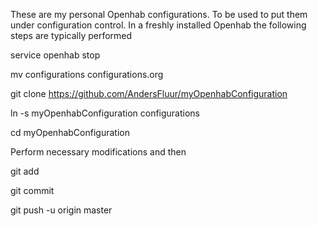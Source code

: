 These are my personal Openhab configurations. To be used to put them under configuration control.
In a freshly installed Openhab the following steps are typically performed

service openhab stop

mv configurations configurations.org

git clone https://github.com/AndersFluur/myOpenhabConfiguration

ln -s myOpenhabConfiguration configurations

cd myOpenhabConfiguration

Perform necessary modifications and then

git add

git commit

git push -u origin master

